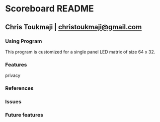 # Scoreboard README  #
## Chris Toukmaji | christoukmaji@gmail.com ##

### Using Program
This program is customized for a single panel LED matrix of size 64 x 32.

### Features
privacy

### References



### Issues

### Future features